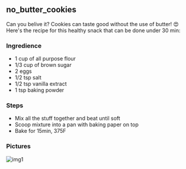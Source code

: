 ## no_butter_cookies
Can you belive it? Cookies can taste good without the use of butter! :heart_eyes: <br />
Here's the recipe for this healthy snack that can be done under 30 min:

### Ingredience
- 1 cup of all purpose flour
- 1/3 cup of brown sugar 
- 2 eggs
- 1/2 tsp salt
- 1/2 tsp vanilla extract
- 1 tsp baking powder

### Steps
- Mix all the stuff together and beat until soft
- Scoop mixture into a pan with baking paper on top
- Bake for 15min, 375F

### Pictures
![img1](https://github.com/krystinli/Cooking_Recipe/blob/master/pics/678D81A6-29CC-44C1-BB32-451D1CCF0EF2.jpeg)
